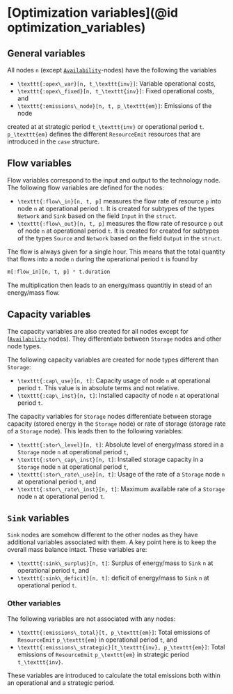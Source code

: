 # [Optimization variables](@id optimization_variables)

## General variables

All nodes ``n`` (except [`Availability`](@ref)-nodes) have the following the variables

- ``\texttt{:opex\_var}[n, t_\texttt{inv}]``: Variable operational costs,
- ``\texttt{:opex\_fixed}[n, t_\texttt{inv}]``: Fixed operational costs, and
- ``\texttt{:emissions\_node}[n, t, p_\texttt{em}]``:  Emissions of the node

created at at strategic period ``t_\texttt{inv}`` or operational period ``t``.
``p_\texttt{em}`` defines the different `ResourceEmit` resources that are introduced in the `case` structure.

## Flow variables

Flow variables correspond to the input and output to the technology node. The following flow variables are defined for the nodes:

- ``\texttt{:flow\_in}[n, t, p]`` measures the flow rate of resource ``p`` into node ``n`` at operational period ``t``. It is created for subtypes of the types `Network` and `Sink` based on the field `Input` in the `struct`.
- ``\texttt{:flow\_out}[n, t, p]`` measures the flow rate of resource ``p`` out of node ``n`` at operational period ``t``. It is created for created for subtypes of the types `Source` and `Network` based on the field `Output` in the `struct`.

The flow is always given for a single hour.
This means that the total quantity that flows into a node ``n`` during the operational period ``t`` is found by 

```julia
m[:flow_in][n, t, p] * t.duration
```

The multiplication then leads to an energy/mass quantitiy in stead of an energy/mass flow.

## Capacity variables

The capacity variables are also created for all nodes except for ([`Availability`](@ref) nodes).
They differentiate between `Storage` nodes and other node types.

The following capacity variables are created for node types different than `Storage`:

- ``\texttt{:cap\_use}[n, t]``: Capacity usage of node ``n`` at operational period ``t``. This value is in absolute terms and not relative.
- ``\texttt{:cap\_inst}[n, t]``: Installed capacity of node ``n`` at operational period ``t``.

The capacity variables for `Storage` nodes differentiate between storage capacity (stored energy in the `Storage` node) or rate of storage (storage rate of a `Storage` node).
This leads then to the following variables:

- ``\texttt{:stor\_level}[n, t]``: Absolute level of energy/mass stored in a `Storage` node ``n`` at operational period ``t``,
- ``\texttt{:stor\_cap\_inst}[n, t]``: Installed storage capacity in a `Storage` node ``n`` at operational period ``t``,
- ``\texttt{:stor\_rate\_use}[n, t]``: Usage of the rate of a `Storage` node ``n`` at operational period ``t``, and
- ``\texttt{:stor\_rate\_inst}[n, t]``: Maximum available rate of a `Storage` node ``n`` at operational period ``t``.

## `Sink` variables

`Sink` nodes are somehow different to the other nodes as they have additional variables associated with them.
A key point here is to keep the overall mass balance intact.
These variables are:

- ``\texttt{:sink\_surplus}[n, t]``: Surplus of energy/mass to `Sink` ``n`` at operational period ``t``, and
- ``\texttt{:sink\_deficit}[n, t]``: deficit of energy/mass to `Sink` ``n`` at operational period ``t``.

### Other variables

The following variables are not associated with any nodes:

- ``\texttt{:emissions\_total}[t, p_\texttt{em}]``: Total emissions of `ResourceEmit` ``p_\texttt{em}`` in operational period ``t``, and
- ``\texttt{:emissions\_strategic}[t_\texttt{inv}, p_\texttt{em}]``: Total emissions of `ResourceEmit` ``p_\texttt{em}`` in strategic period ``t_\texttt{inv}``.

 These variables are introduced to calculate the total emissions both within an operational and a strategic period.
 